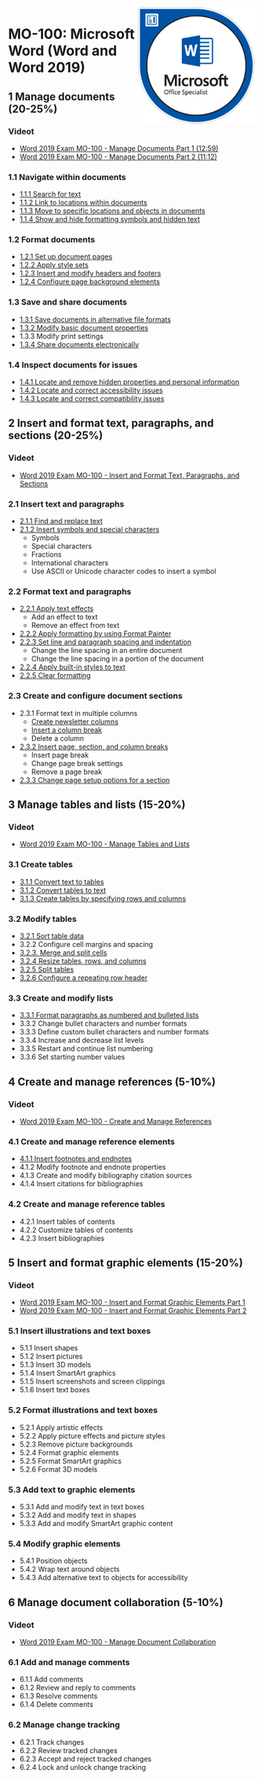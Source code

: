 <img src="images/MOS_Word.png" alt="MOS Word Badge" style="float: right; width: 15rem;">

# MO-100: Microsoft Word (Word and Word 2019)

## 1 Manage documents (20-25%)

### Videot
 - [Word 2019 Exam MO-100 - Manage Documents Part 1 (12:59)](https://www.youtube.com/watch?v=MOGtRroguSU)
 - [Word 2019 Exam MO-100 - Manage Documents Part 2 (11:12)](https://www.youtube.com/watch?v=HwuwJZNZuig)

### 1.1 Navigate within documents
 - [1.1.1 Search for text](https://support.microsoft.com/en-us/office/find-text-in-a-document-672d56af-7ad9-4b98-872c-ceed9c81c21c)
 - [1.1.2 Link to locations within documents](https://support.microsoft.com/en-us/office/add-hyperlinks-to-a-location-within-the-same-document-1f24fc4f-7ccd-4c5f-87e1-9ddefb672e0e)
 - [1.1.3 Move to specific locations and objects in documents](https://support.microsoft.com/en-us/office/word-options-display-8020151d-297e-473e-aa2f-83e12563c93c)
 - [1.1.4 Show and hide formatting symbols and hidden text](https://support.microsoft.com/en-us/office/show-or-hide-tab-marks-in-word-84a53213-5d02-404a-b022-09cae1a3958b)

### 1.2 Format documents
 - [1.2.1 Set up document pages](https://support.microsoft.com/en-us/office/change-margins-da21a474-99d8-4e54-b12d-a8a14ea7ce02)
 - [1.2.2 Apply style sets](https://support.microsoft.com/en-us/office/apply-styles-f8b96097-4d25-4fac-8200-6139c8093109)
 - [1.2.3 Insert and modify headers and footers](https://support.microsoft.com/en-us/office/insert-a-header-or-footer-b87ee4df-abc1-41f8-995b-b39f6d99c7ed)
 - [1.2.4 Configure page background elements](https://support.microsoft.com/en-us/office/insert-a-watermark-f90f26a5-2101-4a75-bbfe-f27ef05002de)

### 1.3 Save and share documents
 - [1.3.1 Save documents in alternative file formats](https://support.microsoft.com/en-us/office/basic-tasks-in-word-87b3243c-b0bf-4a29-82aa-09a681999fdc)
 - [1.3.2 Modify basic document properties](https://support.microsoft.com/en-us/office/view-or-change-the-properties-for-an-office-file-21d604c2-481e-4379-8e54-1dd4622c6b75)
 - 1.3.3 Modify print settings
 - [1.3.4 Share documents electronically](https://support.microsoft.com/en-us/office/share-a-document-d39f3cd8-0aa0-412f-9a35-1abba926d354)

### 1.4 Inspect documents for issues
 - [1.4.1 Locate and remove hidden properties and personal information](https://support.microsoft.com/en-us/topic/remove-hidden-data-and-personal-information-by-inspecting-documents-presentations-or-workbooks-356b7b5d-77af-44fe-a07f-9aa4d085966f)
 - [1.4.2 Locate and correct accessibility issues](https://support.microsoft.com/en-us/office/intro-to-making-documents-accessible-cebd7999-e9ad-4b0d-9126-76438798c6b2)
 - [1.4.3 Locate and correct compatibility issues](https://support.microsoft.com/en-us/office/check-file-compatibility-with-earlier-versions-d9856881-5875-4c58-915f-06859b2943a7)

## 2 Insert and format text, paragraphs, and sections (20-25%)

### Videot
 - [Word 2019 Exam MO-100 - Insert and Format Text, Paragraphs, and Sections](https://www.youtube.com/watch?v=dhuv-EP-kHo)

### 2.1 Insert text and paragraphs
 - [2.1.1 Find and replace text](https://support.microsoft.com/en-us/office/find-and-replace-text-c6728c16-469e-43cd-afe4-7708c6c779b7)
 - [2.1.2 Insert symbols and special characters](https://support.microsoft.com/en-us/office/insert-a-symbol-in-word-2a061ae9-5a6c-4407-b618-8dc3c9fd4f44)
   - Symbols
   - Special characters
   - Fractions
   - International characters
   - Use ASCII or Unicode character codes to insert a symbol

### 2.2 Format text and paragraphs
 - [2.2.1 Apply text effects](https://support.microsoft.com/en-us/office/add-or-remove-text-effects-77c690cf-1a94-4ad9-91e4-aea2de538584)
   - Add an effect to text
   - Remove an effect from text
 - [2.2.2 Apply formatting by using Format Painter](https://support.microsoft.com/en-us/office/add-and-edit-text-ed1e3147-a846-41ca-8087-49e324cb50bd)
 - [2.2.3 Set line and paragraph spacing and indentation](https://support.microsoft.com/en-us/office/change-the-line-spacing-in-word-04ada056-b8ef-4b84-87dd-5d7c28a85712)
   - Change the line spacing in an entire document
   - Change the line spacing in a portion of the document
 - [2.2.4 Apply built-in styles to text](https://support.microsoft.com/en-us/office/apply-styles-f8b96097-4d25-4fac-8200-6139c8093109)
 - [2.2.5 Clear formatting](https://support.microsoft.com/en-us/office/clear-all-text-formatting-c094c4da-7f09-4cea-9a8d-c166949c9c80)

### 2.3 Create and configure document sections
 - 2.3.1 Format text in multiple columns
   - [Create newsletter columns](https://support.microsoft.com/en-us/office/create-newsletter-columns-3a00e688-253d-456e-9481-661fdd5b724b)
   - [Insert a column break](https://support.microsoft.com/en-us/office/insert-a-column-break-fa34916a-d6ce-4c99-8646-0461a6030451)
   - Delete a column
 - [2.3.2 Insert page, section, and column breaks](https://support.microsoft.com/en-us/office/insert-or-remove-a-page-break-183d9245-b791-4cd3-9ec2-093258a78a52)
   - Insert page break
   - Change page break settings
   - Remove a page break
 - [2.3.3 Change page setup options for a section](https://support.microsoft.com/en-us/office/change-a-section-break-c3b582d9-268c-4829-b450-244d207b0b8f)

## 3   Manage tables and lists (15-20%)

### Videot
 - [Word 2019 Exam MO-100 - Manage Tables and Lists](https://www.youtube.com/watch?v=G5XN_xKZN_k)

### 3.1 Create tables
 - [3.1.1 Convert text to tables](https://support.microsoft.com/en-us/office/convert-text-to-a-table-or-a-table-to-text-b5ce45db-52d5-4fe3-8e9c-e04b62f189e1)
 - [3.1.2 Convert tables to text](https://support.microsoft.com/en-us/office/convert-text-to-a-table-or-a-table-to-text-b5ce45db-52d5-4fe3-8e9c-e04b62f189e1)
 - [3.1.3 Create tables by specifying rows and columns](https://support.microsoft.com/en-us/office/insert-a-table-a138f745-73ef-4879-b99a-2f3d38be612a)

### 3.2 Modify tables
 - [3.2.1 Sort table data](https://support.microsoft.com/en-us/office/sort-the-contents-of-a-table-f8392477-4613-49cd-aba6-7c2e48f1d91f)
 - 3.2.2 Configure cell margins and spacing
 - [3.2.3. Merge and split cells](https://support.microsoft.com/en-us/office/merge-or-split-cells-in-a-table-8b458deb-0fc5-4c8d-8d94-2d4da98193f8)
 - [3.2.4 Resize tables, rows, and columns](https://support.microsoft.com/en-us/office/set-or-change-table-properties-3237de89-b287-4379-8e0c-86d94873b2e0)
 - [3.2.5 Split tables](https://support.microsoft.com/en-us/office/split-a-table-d231a898-6983-4ef8-acb0-797c7f2b0c45)
 - [3.2.6 Configure a repeating row header](https://support.microsoft.com/en-us/office/repeat-table-header-on-subsequent-pages-2ff677e0-3150-464a-a283-fa52794b4b41)

### 3.3 Create and modify lists
 - [3.3.1 Format paragraphs as numbered and bulleted lists](https://support.microsoft.com/en-us/office/create-a-bulleted-or-numbered-list-9ff81241-58a8-4d88-8d8c-acab3006a23e)
 - 3.3.2 Change bullet characters and number formats
 - 3.3.3 Define custom bullet characters and number formats
 - 3.3.4 Increase and decrease list levels
 - 3.3.5 Restart and continue list numbering
 - 3.3.6 Set starting number values
 
## 4 Create and manage references (5-10%)

### Videot 
 - [Word 2019 Exam MO-100 - Create and Manage References](https://www.youtube.com/watch?v=4CZv1a6xhOk)

### 4.1 Create and manage reference elements
 - [4.1.1 Insert footnotes and endnotes](https://support.microsoft.com/en-us/office/insert-footnotes-and-endnotes-61f3fb1a-4717-414c-9a8f-015a5f3ff4cb)
 - 4.1.2 Modify footnote and endnote properties
 - 4.1.3 Create and modify bibliography citation sources
 - 4.1.4 Insert citations for bibliographies

### 4.2 Create and manage reference tables
 - 4.2.1 Insert tables of contents
 - 4.2.2 Customize tables of contents
 - 4.2.3 Insert bibliographies

## 5 Insert and format graphic elements (15-20%)

### Videot
 - [Word 2019 Exam MO-100 - Insert and Format Graphic Elements Part 1](https://www.youtube.com/watch?v=bCyQ_xRl_Ck)
 - [Word 2019 Exam MO-100 - Insert and Format Graphic Elements Part 2](https://www.youtube.com/watch?v=XssvnAh_et0)

### 5.1 Insert illustrations and text boxes
 - 5.1.1 Insert shapes
 - 5.1.2 Insert pictures
 - 5.1.3 Insert 3D models
 - 5.1.4 Insert SmartArt graphics
 - 5.1.5 Insert screenshots and screen clippings
 - 5.1.6 Insert text boxes

### 5.2 Format illustrations and text boxes
 - 5.2.1 Apply artistic effects
 - 5.2.2 Apply picture effects and picture styles
 - 5.2.3 Remove picture backgrounds
 - 5.2.4 Format graphic elements
 - 5.2.5 Format SmartArt graphics
 - 5.2.6 Format 3D models
 
### 5.3 Add text to graphic elements
 - 5.3.1 Add and modify text in text boxes
 - 5.3.2 Add and modify text in shapes
 - 5.3.3 Add and modify SmartArt graphic content
 
### 5.4 Modify graphic elements
 - 5.4.1 Position objects
 - 5.4.2 Wrap text around objects
 - 5.4.3 Add alternative text to objects for accessibility

## 6 Manage document collaboration (5-10%)

### Videot 
 - [Word 2019 Exam MO-100 - Manage Document Collaboration](https://www.youtube.com/watch?v=3SH4kKSJU5g)

### 6.1 Add and manage comments
 - 6.1.1 Add comments
 - 6.1.2 Review and reply to comments
 - 6.1.3 Resolve comments
 - 6.1.4 Delete comments
 
### 6.2 Manage change tracking
 - 6.2.1 Track changes
 - 6.2.2 Review tracked changes
 - 6.2.3 Accept and reject tracked changes
 - 6.2.4 Lock and unlock change tracking
